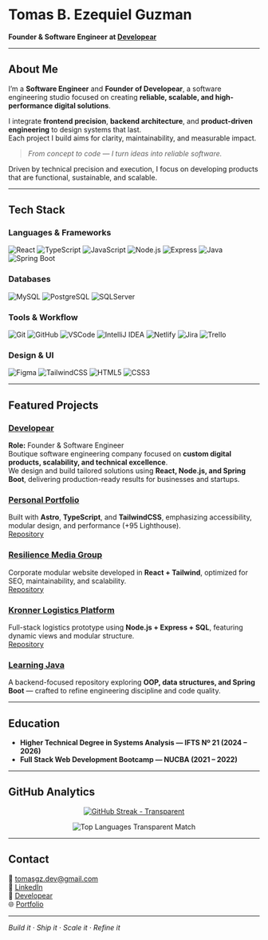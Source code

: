 # Tomas B. Ezequiel Guzman  
**Founder & Software Engineer at [Developear](https://www.linkedin.com/company/developear-tech)**  

---

## About Me  

I’m a **Software Engineer** and **Founder of Developear**, a software engineering studio focused on creating **reliable, scalable, and high-performance digital solutions**.  

I integrate **frontend precision**, **backend architecture**, and **product-driven engineering** to design systems that last.  
Each project I build aims for clarity, maintainability, and measurable impact.  

> *From concept to code — I turn ideas into reliable software.*  

Driven by technical precision and execution, I focus on developing products that are functional, sustainable, and scalable.

---

## Tech Stack  

### Languages & Frameworks  
![React](https://img.shields.io/badge/-React-20232A?style=flat&logo=react&logoColor=61DAFB)
![TypeScript](https://img.shields.io/badge/-TypeScript-007ACC?style=flat&logo=typescript&logoColor=white)
![JavaScript](https://img.shields.io/badge/-JavaScript-F7DF1E?style=flat&logo=javascript&logoColor=000)
![Node.js](https://img.shields.io/badge/-Node.js-339933?style=flat&logo=node.js&logoColor=white)
![Express](https://img.shields.io/badge/-Express-000000?style=flat&logo=express&logoColor=white)
![Java](https://img.shields.io/badge/-Java-007396?style=flat&logo=java&logoColor=white)
![Spring Boot](https://img.shields.io/badge/-Spring%20Boot-6DB33F?style=flat&logo=springboot&logoColor=white)

### Databases  
![MySQL](https://img.shields.io/badge/-MySQL-4479A1?style=flat&logo=mysql&logoColor=white)
![PostgreSQL](https://img.shields.io/badge/-PostgreSQL-336791?style=flat&logo=postgresql&logoColor=white)
![SQLServer](https://img.shields.io/badge/-SQL%20Server-CC2927?style=flat&logo=microsoftsqlserver&logoColor=white)

### Tools & Workflow  
![Git](https://img.shields.io/badge/-Git-F05032?style=flat&logo=git&logoColor=white)
![GitHub](https://img.shields.io/badge/-GitHub-181717?style=flat&logo=github&logoColor=white)
![VSCode](https://img.shields.io/badge/-VS%20Code-0078D4?style=flat&logo=visualstudiocode&logoColor=white)
![IntelliJ IDEA](https://img.shields.io/badge/-IntelliJ%20IDEA-000000?style=flat&logo=intellijidea&logoColor=white)
![Netlify](https://img.shields.io/badge/-Netlify-00C7B7?style=flat&logo=netlify&logoColor=white)
![Jira](https://img.shields.io/badge/-Jira-0052CC?style=flat&logo=jira&logoColor=white)
![Trello](https://img.shields.io/badge/-Trello-0079BF?style=flat&logo=trello&logoColor=white)

### Design & UI  
![Figma](https://img.shields.io/badge/-Figma-F24E1E?style=flat&logo=figma&logoColor=white)
![TailwindCSS](https://img.shields.io/badge/-TailwindCSS-38B2AC?style=flat&logo=tailwindcss&logoColor=white)
![HTML5](https://img.shields.io/badge/-HTML5-E34F26?style=flat&logo=html5&logoColor=white)
![CSS3](https://img.shields.io/badge/-CSS3-1572B6?style=flat&logo=css3&logoColor=white)

---

## Featured Projects  

### [Developear](https://www.linkedin.com/company/developear-tech)  
**Role:** Founder & Software Engineer  
Boutique software engineering company focused on **custom digital products, scalability, and technical excellence**.  
We design and build tailored solutions using **React, Node.js, and Spring Boot**, delivering production-ready results for businesses and startups.  

### [Personal Portfolio](https://tomasguzmandev.netlify.app/)  
Built with **Astro**, **TypeScript**, and **TailwindCSS**, emphasizing accessibility, modular design, and performance (+95 Lighthouse).  
[Repository](https://github.com/tomasgz7/Portfolio)

### [Resilience Media Group](https://resiliencemediagroup.netlify.app/)  
Corporate modular website developed in **React + Tailwind**, optimized for SEO, maintainability, and scalability.  
[Repository](https://github.com/tomasgz7/PaginaResilience)

### [Kronner Logistics Platform](https://kronner-logistica-prototipo.netlify.app/)  
Full-stack logistics prototype using **Node.js + Express + SQL**, featuring dynamic views and modular structure.  
[Repository](https://github.com/tomasgz7/PaginaKronner)

### [Learning Java](https://github.com/tomasgz7/LearningJava)  
A backend-focused repository exploring **OOP, data structures, and Spring Boot** — crafted to refine engineering discipline and code quality.

---

## Education  

- **Higher Technical Degree in Systems Analysis — IFTS Nº 21 (2024 – 2026)**  
- **Full Stack Web Development Bootcamp — NUCBA (2021 – 2022)**  

---

## GitHub Analytics  

<p align="center">
  <a href="https://git.io/streak-stats">
    <img 
      src="https://streak-stats.demolab.com?user=tomasgz7&theme=transparent"
      alt="GitHub Streak - Transparent" />
  </a>
</p>

<p align="center">
  <img 
    src="https://github-readme-stats.vercel.app/api/top-langs/?username=tomasgz7&layout=compact&hide_border=true&bg_color=00000000&title_color=58A6FF&text_color=C9D1D9&icon_color=58A6FF"
    alt="Top Languages Transparent Match" />
</p>

---


## Contact  

📧 [tomasgz.dev@gmail.com](mailto:tomasgz.dev@gmail.com)  
🔗 [LinkedIn](https://www.linkedin.com/in/tomasgz7)  
🏢 [Developear](https://www.linkedin.com/company/developear-tech)  
🌐 [Portfolio](https://tomasguzmandev.netlify.app)

---

*Build it · Ship it · Scale it · Refine it*
